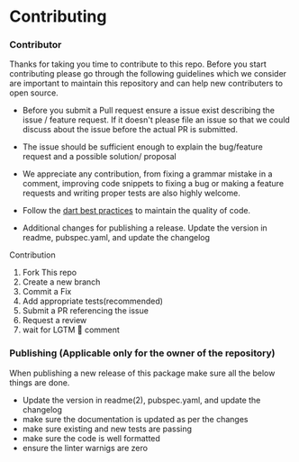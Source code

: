 # Contributing 

 
### Contributor
Thanks for taking you time to contribute to this repo. Before you start contributing please go through the following guidelines which we consider are important to maintain this repository and can help new contributers to open source.

- Before you submit a Pull request ensure a issue exist describing the issue / feature request. If it doesn't please file an issue so that we could discuss about the issue before the actual PR is submitted.

-  The issue should be sufficient enough to explain the bug/feature request and a possible solution/ proposal

- We appreciate any contribution, from fixing a grammar mistake in a comment, improving code snippets to fixing a bug or making a feature requests and writing proper tests are also highly welcome.  

- Follow the [dart best practices](https://dart.dev/guides/language/effective-dart) to maintain the quality of code.

- Additional changes for publishing a release. Update the version in readme, pubspec.yaml, and update the changelog   


Contribution

1. Fork This repo
2. Create a new branch
3. Commit a Fix
4. Add appropriate tests(recommended)
5. Submit a PR referencing the issue
6. Request a review
7. wait for LGTM 🚀 comment

### Publishing (Applicable only for the owner of the repository)

When publishing a new release of this package make sure all the below things are done.
- Update the version in readme(2), pubspec.yaml, and update the changelog
- make sure the documentation is updated as per the changes
- make sure existing and new tests are passing
- make sure the code is well formatted
- ensure the linter warnigs are zero